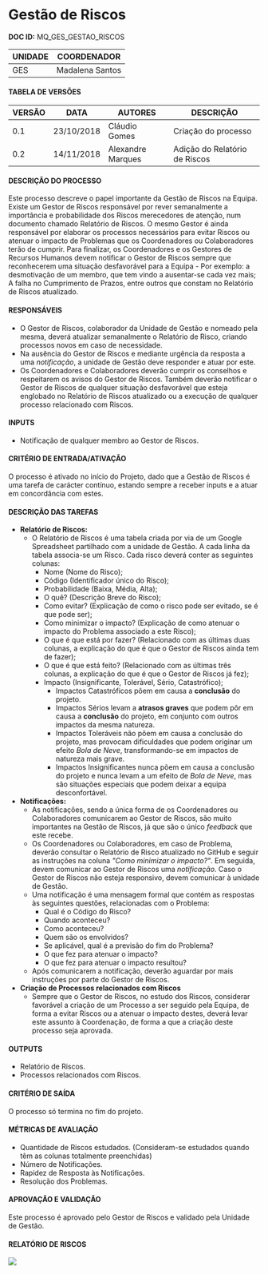 # Gestão de Riscos

**DOC ID:** MQ_GES_GESTAO_RISCOS

| UNIDADE | COORDENADOR |
|---------|-------------|
|GES|Madalena Santos|

#### **TABELA DE VERSÕES**
| VERSÃO | DATA | AUTORES | DESCRIÇÃO |
|-|-|-|-|
| 0.1 | 23/10/2018 | Cláudio Gomes | Criação do processo |
| 0.2 | 14/11/2018 | Alexandre Marques | Adição do Relatório de Riscos|

#### **DESCRIÇÃO DO PROCESSO**
Este processo descreve o papel importante da Gestão de Riscos na Equipa. Existe um Gestor de Riscos responsável por rever semanalmente a importância e probabilidade dos Riscos merecedores de atenção, num documento chamado Relatório de Riscos. O mesmo Gestor é ainda responsável por elaborar os processos necessários para evitar Riscos ou atenuar o impacto de Problemas que os Coordenadores ou Colaboradores terão de cumprir. Para finalizar, os Coordenadores e os Gestores de Recursos Humanos devem notificar o Gestor de Riscos sempre que reconhecerem uma situação desfavorável para a Equipa - Por exemplo: a desmotivação de um membro, que tem vindo a ausentar-se cada vez mais; A falha no Cumprimento de Prazos, entre outros que constam no Relatório de Riscos atualizado.

#### **RESPONSÁVEIS**

- O Gestor de Riscos, colaborador da Unidade de Gestão e nomeado pela mesma, deverá atualizar semanalmente o Relatório de Risco, criando processos novos em caso de necessidade.
- Na ausência do Gestor de Riscos e mediante urgência da resposta a uma *notificação*, a unidade de Gestão deve responder e atuar por este.
- Os Coordenadores e Colaboradores deverão cumprir os conselhos e respeitarem os avisos do Gestor de Riscos. Também deverão notificar o Gestor de Riscos de qualquer situação desfavorável que esteja englobado no Relatório de Riscos atualizado ou a execução de qualquer processo relacionado com Riscos.

#### **INPUTS**
- Notificação de qualquer membro ao Gestor de Riscos.

#### **CRITÉRIO DE ENTRADA/ATIVAÇÃO**
O processo é ativado no início do Projeto, dado que a Gestão de Riscos é uma tarefa de carácter contínuo, estando sempre a receber inputs e a atuar em concordância com estes.

#### **DESCRIÇÃO DAS TAREFAS**
- **Relatório de Riscos:**
  - O Relatório de Riscos é uma tabela criada por via de um Google Spreadsheet partilhado com a unidade de Gestão. A cada linha da tabela associa-se um Risco. Cada risco deverá conter as seguintes colunas:
    - Nome (Nome do Risco);
    - Código (Identificador único do Risco);
    - Probabilidade (Baixa, Média, Alta);
    - O quê? (Descrição Breve do Risco);
    - Como evitar? (Explicação de como o risco pode ser evitado, se é que pode ser);
    - Como minimizar o impacto? (Explicação de como atenuar o impacto do Problema associado a este Risco);
    - O que é que está por fazer? (Relacionado com as últimas duas colunas, a explicação do que é que o Gestor de Riscos ainda tem de fazer);
    - O que é que está feito? (Relacionado com as últimas três colunas, a explicação do que é que o Gestor de Riscos já fez);
    - Impacto (Insignificante, Tolerável, Sério, Catastrófico);
      - Impactos Catastróficos põem em causa a **conclusão** do projeto.
      - Impactos Sérios levam a **atrasos graves** que podem pôr em causa a **conclusão** do projeto, em conjunto com outros impactos da mesma natureza.
      - Impactos Toleráveis não põem em causa a conclusão do projeto, mas provocam dificuldades que podem originar um efeito *Bola de Neve*, transformando-se em impactos de natureza mais grave.
      - Impactos Insignificantes nunca põem em causa a conclusão do projeto e nunca levam a um efeito de *Bola de Neve*, mas são situações especiais que podem deixar a equipa desconfortável.
- **Notificações:**
  - As notificações, sendo a única forma de os Coordenadores ou Colaboradores comunicarem ao Gestor de Riscos, são muito importantes na Gestão de Riscos, já que são o único *feedback* que este recebe.
  - Os Coordenadores ou Colaboradores, em caso de Problema, deverão consultar o Relatório de Risco atualizado no GitHub e seguir as instruções na coluna *"Como minimizar o impacto?"*. Em seguida, devem comunicar ao Gestor de Riscos uma *notificação*. Caso o Gestor de Riscos não esteja responsivo, devem comunicar à unidade de Gestão.
  - Uma notificação é uma mensagem formal que contém as respostas às seguintes questões, relacionadas com o Problema:
    - Qual é o Código do Risco?
    - Quando aconteceu?
    - Como aconteceu?
    - Quem são os envolvidos?
    - Se aplicável, qual é a previsão do fim do Problema?
    - O que fez para atenuar o impacto?
    - O que fez para atenuar o impacto resultou?
  - Após comunicarem a notificação, deverão aguardar por mais instruções por parte do Gestor de Riscos.
- **Criação de Processos relacionados com Riscos**
  - Sempre que o Gestor de Riscos, no estudo dos Riscos, considerar favorável a criação de um Processo a ser seguido pela Equipa, de forma a evitar Riscos ou a atenuar o impacto destes, deverá levar este assunto à Coordenação, de forma a que a criação deste processo seja aprovada.

#### **OUTPUTS**
- Relatório de Riscos.
- Processos relacionados com Riscos.

#### **CRITÉRIO DE SAÍDA**
O processo só termina no fim do projeto.

#### **MÉTRICAS DE AVALIAÇÃO**
- Quantidade de Riscos estudados. (Consideram-se estudados quando têm as colunas totalmente preenchidas)
- Número de Notificações.
- Rapidez de Resposta às Notificações.
- Resolução dos Problemas.

#### **APROVAÇÃO E VALIDAÇÃO**

Este processo é aprovado pelo Gestor de Riscos e validado pela Unidade de Gestão.

#### **RELATÓRIO DE RISCOS**
![](https://user-images.githubusercontent.com/34454795/48516431-43164100-e85b-11e8-9f06-19e697ccf39c.png)
